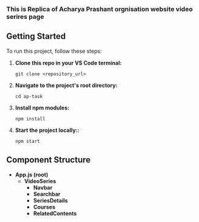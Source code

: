 ### This is Replica of Acharya Prashant orgnisation website video serires page
## Getting Started

To run this project, follow these steps:

1. **Clone this repo in your VS Code terminal:**

   ```shell
   git clone <repository_url>

2. **Navigate to the project's root directory:**
   ```
   cd ap-task
3. **Install npm modules:**
   ```
   npm install
4. **Start the project locally::**
   ```
   npm start

## Component Structure 

- **App.js (root)**
  - **VideoSeries**
    - **Navbar**
    - **Searchbar**
    - **SeriesDetails**
    - **Courses**
    - **RelatedContents**
